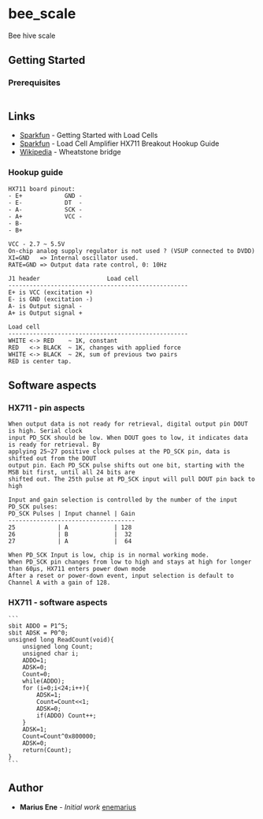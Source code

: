# bee_scale
Bee hive scale

## Getting Started


### Prerequisites


```

```

## Links

* [Sparkfun](https://learn.sparkfun.com/tutorials/getting-started-with-load-cells) - Getting Started with Load Cells
* [Sparkfun](https://learn.sparkfun.com/tutorials/load-cell-amplifier-hx711-breakout-hookup-guide) - Load Cell Amplifier HX711 Breakout Hookup Guide 
* [Wikipedia](https://en.wikipedia.org/wiki/Wheatstone_bridge) - Wheatstone bridge


### Hookup guide

	HX711 board pinout:
	- E+			GND -
	- E-			DT  -
	- A-			SCK -
	- A+			VCC -
	- B-
	- B+

	VCC - 2.7 ~ 5.5V
	On-chip analog supply regulator is not used ? (VSUP connected to DVDD)
	XI=GND   => Internal oscillator used.
	RATE=GND => Output data rate control, 0: 10Hz	
	
	J1 header					Load cell
	---------------------------------------------------
	E+ is VCC (excitation +)	
	E- is GND (excitation -)	
	A- is Output signal -
	A+ is Output signal +
	
	Load cell
	---------------------------------------------------
	WHITE <-> RED    ~ 1K, constant
	RED   <-> BLACK  ~ 1K, changes with applied force
	WHITE <-> BLACK  ~ 2K, sum of previous two pairs
	RED is center tap.
	
	
## Software aspects

### HX711 - pin aspects
	
	When output data is not ready for retrieval, digital output pin DOUT is high. Serial clock
	input PD_SCK should be low. When DOUT goes to low, it indicates data is ready for retrieval. By
	applying 25~27 positive clock pulses at the PD_SCK pin, data is shifted out from the DOUT
	output pin. Each PD_SCK pulse shifts out one bit, starting with the MSB bit first, until all 24 bits are
	shifted out. The 25th pulse at PD_SCK input will pull DOUT pin back to high
	
	Input and gain selection is controlled by the number of the input PD_SCK pulses:
	PD_SCK Pulses |	Input channel |	Gain
	------------------------------------
	25 			  |	A 			  |	128
	26 			  |	B 			  |	 32
	27 			  |	A 			  |	 64

	When PD_SCK Input is low, chip is in normal working mode.
	When PD_SCK pin changes from low to high and stays at high for longer than 60μs, HX711 enters power down mode
	After a reset or power-down event, input selection is default to Channel A with a gain of 128.

### HX711 - software aspects	
	
	```
	sbit ADDO = P1^5;
	sbit ADSK = P0^0;
	unsigned long ReadCount(void){
		unsigned long Count;
		unsigned char i;
		ADDO=1;
		ADSK=0;
		Count=0;
		while(ADDO);
		for (i=0;i<24;i++){
			ADSK=1;
			Count=Count<<1;
			ADSK=0;
			if(ADDO) Count++;
		}
		ADSK=1;
		Count=Count^0x800000;
		ADSK=0;
		return(Count);
	}
	```	
	
	
## Author

* **Marius Ene** - *Initial work*	[enemarius](https://github.com/enemarius)





